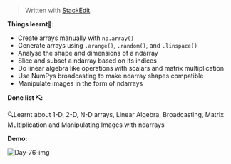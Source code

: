 ﻿<!DOCTYPE html>
<html>

<head>
  <meta charset="utf-8">
  <meta name="viewport" content="width=device-width, initial-scale=1.0">
  <link rel="stylesheet" href="https://stackedit.io/style.css" />
</head>

<body class="stackedit">
  <div class="stackedit__html"><blockquote>
<p>Written with <a href="https://stackedit.io/">StackEdit</a>.</p>
</blockquote>
<p><strong>Things learnt📝:</strong></p>
<ul>
<li>Create arrays manually with <code>np.array()</code></li>
<li>Generate arrays using <code>.arange()</code>, <code>.random()</code>, and <code>.linspace()</code></li>
<li>Analyse the shape and dimensions of a ndarray</li>
<li>Slice and subset a ndarray based on its indices</li>
<li>Do linear algebra like operations with scalars and matrix multiplication</li>
<li>Use NumPys broadcasting to make ndarray shapes compatible</li>
<li>Manipulate images in the form of ndarrays</li>
</ul>
<p><strong>Done list ⛏️:</strong></p>
<p>🔍Learnt about 1-D, 2-D, N-D arrays, Linear Algebra, Broadcasting, Matrix Multiplication and Manipulating Images with ndarrays</p>
<p><strong>Demo:</strong></p>
<p><img src="https://i.imgur.com/W5tj6I0.png" alt="Day-76-img"></p>
</div>
</body>

</html>
